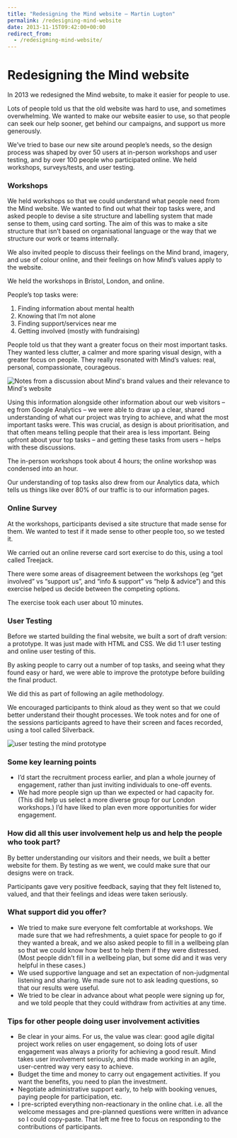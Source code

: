 ```yaml
---
title: "Redesigning the Mind website – Martin Lugton"
permalink: /redesigning-mind-website
date: 2013-11-15T09:42:00+00:00
redirect_from:
  - /redesigning-mind-website/
---
```


# Redesigning the Mind website

In 2013 we redesigned the Mind website, to make it easier for people to use.

Lots of people told us that the old website was hard to use, and sometimes overwhelming. We wanted to make our website easier to use, so that people can seek our help sooner, get behind our campaigns, and support us more generously.

We’ve tried to base our new site around people’s needs, so the design process was shaped by over 50 users at in-person workshops and user testing, and by over 100 people who participated online. We held workshops, surveys/tests, and user testing.

### Workshops

We held workshops so that we could understand what people need from the Mind website. We wanted to find out what their top tasks were, and asked people to devise a site structure and labelling system that made sense to them, using card sorting. The aim of this was to make a site structure that isn’t based on organisational language or the way that we structure our work or teams internally.

We also invited people to discuss their feelings on the Mind brand, imagery, and use of colour online, and their feelings on how Mind’s values apply to the website.

We held the workshops in Bristol, London, and online.

People’s top tasks were:

1. Finding information about mental health
2. Knowing that I’m not alone
3. Finding support/services near me
4. Getting involved (mostly with fundraising)

People told us that they want a greater focus on their most important tasks. They wanted less clutter, a calmer and more sparing visual design, with a greater focus on people. They really resonated with Mind’s values: real, personal, compassionate, courageous.

![Notes from a discussion about Mind's brand values and their relevance to Mind's website](Redesigning%20the%20Mind%20website%20%E2%80%93%20Martin%20Lugton_files/Mind-brand-values-from-creative-concepts-workshop.jpg)

Using this information alongside other information about our web visitors – eg from Google Analytics – we were able to draw up a clear, shared understanding of what our project was trying to achieve, and what the most important tasks were. This was crucial, as design is about prioritisation, and that often means telling people that their area is less important. Being upfront about your top tasks – and getting these tasks from users – helps with these discussions.

The in-person workshops took about 4 hours; the online workshop was condensed into an hour.

Our understanding of top tasks also drew from our Analytics data, which tells us things like over 80% of our traffic is to our information pages.

### Online Survey

At the workshops, participants devised a site structure that made sense for them. We wanted to test if it made sense to other people too, so we tested it.

We carried out an online reverse card sort exercise to do this, using a tool called Treejack.

There were some areas of disagreement between the workshops (eg “get involved” vs “support us”, and “info & support” vs “help & advice”) and this exercise helped us decide between the competing options.

The exercise took each user about 10 minutes.

### User Testing

Before we started building the final website, we built a sort of draft version: a prototype. It was just made with HTML and CSS. We did 1:1 user testing and online user testing of this.

By asking people to carry out a number of top tasks, and seeing what they found easy or hard, we were able to improve the prototype before building the final product.

We did this as part of following an agile methodology.

We encouraged participants to think aloud as they went so that we could better understand their thought processes. We took notes and for one of the sessions participants agreed to have their screen and faces recorded, using a tool called Silverback.

![user testing the mind prototype](Redesigning%20the%20Mind%20website%20%E2%80%93%20Martin%20Lugton_files/mind-prototype-testing.png)

### Some key learning points

- I’d start the recruitment process earlier, and plan a whole journey of engagement, rather than just inviting individuals to one-off events.
- We had more people sign up than we expected or had capacity for. (This did help us select a more diverse group for our London workshops.) I’d have liked to plan even more opportunities for wider engagement.

### How did all this user involvement help us and help the people who took part?

By better understanding our visitors and their needs, we built a better website for them. By testing as we went, we could make sure that our designs were on track.

Participants gave very positive feedback, saying that they felt listened to, valued, and that their feelings and ideas were taken seriously.

### What support did you offer?

- We tried to make sure everyone felt comfortable at workshops. We made sure that we had refreshments, a quiet space for people to go if they wanted a break, and we also asked people to fill in a wellbeing plan so that we could know how best to help them if they were distressed. (Most people didn’t fill in a wellbeing plan, but some did and it was very helpful in these cases.)
- We used supportive language and set an expectation of non-judgmental listening and sharing. We made sure not to ask leading questions, so that our results were useful.
- We tried to be clear in advance about what people were signing up for, and we told people that they could withdraw from activities at any time.

### Tips for other people doing user involvement activities

- Be clear in your aims. For us, the value was clear: good agile digital project work relies on user engagement, so doing lots of user engagement was always a priority for achieving a good result. Mind takes user involvement seriously, and this made working in an agile, user-centred way very easy to achieve.
- Budget the time and money to carry out engagement activities. If you want the benefits, you need to plan the investment.
- Negotiate administrative support early, to help with booking venues, paying people for participation, etc.
- I pre-scripted everything non-reactionary in the online chat. i.e. all the welcome messages and pre-planned questions were written in advance so I could copy-paste. That left me free to focus on responding to the contributions of participants.
